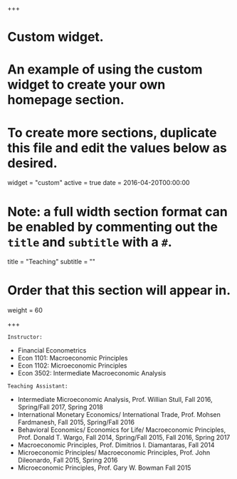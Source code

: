+++
# Custom widget.
# An example of using the custom widget to create your own homepage section.
# To create more sections, duplicate this file and edit the values below as desired.
widget = "custom"
active = true
date = 2016-04-20T00:00:00

# Note: a full width section format can be enabled by commenting out the `title` and `subtitle` with a `#`.
title = "Teaching"
subtitle = ""

# Order that this section will appear in.
weight = 60

+++

`Instructor:`

- Financial Econometrics
- Econ 1101: Macroeconomic Principles
- Econ 1102: Microeconomic Principles
- Econ 3502: Intermediate Macroeconomic Analysis

`Teaching Assistant:`

- Intermediate Microeconomic Analysis, Prof. Willian Stull,  Fall 2016, Spring/Fall 2017, Spring 2018
- International Monetary Economics/ International Trade, Prof. Mohsen Fardmanesh,  Fall 2015, Spring/Fall 2016
- Behavioral Economics/ Economics for Life/ Macroeconomic Principles, Prof. Donald T. Wargo, Fall 2014, Spring/Fall 2015, Fall 2016, Spring 2017
- Macroeconomic Principles, Prof. Dimitrios I. Diamantaras, Fall 2014
- Microeconomic Principles/ Macroeconomic Principles, Prof. John Dileonardo, Fall 2015, Spring 2016
- Microeconomic Principles, Prof. Gary W. Bowman Fall 2015
